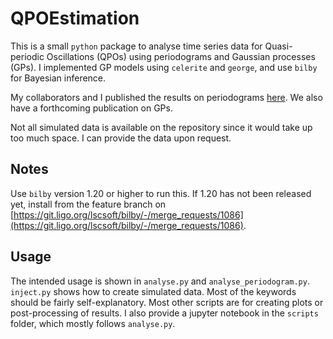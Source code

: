# QPOEstimation

This is a small `python` package to analyse time series data for Quasi-periodic Oscillations (QPOs) using periodograms and Gaussian processes (GPs).
I implemented GP models using `celerite` and `george`, and use `bilby` for Bayesian inference.

My collaborators and I published the results on periodograms [here](https://ui.adsabs.harvard.edu/abs/2022ApJS..259...32H/abstract).
We also have a forthcoming publication on GPs.

Not all simulated data is available on the repository since it would take up too much space. I can provide the data upon request.

## Notes

Use `bilby` version 1.20 or higher to run this. If 1.20 has not been released yet, install from the feature branch on [https://git.ligo.org/lscsoft/bilby/-/merge_requests/1086](https://git.ligo.org/lscsoft/bilby/-/merge_requests/1086).

## Usage
The intended usage is shown in `analyse.py` and `analyse_periodogram.py`. `inject.py` shows how to create simulated data. 
Most of the keywords should be fairly self-explanatory. 
Most other scripts are for creating plots or post-processing of results.
I also provide a jupyter notebook in the `scripts` folder, which mostly follows `analyse.py`.
